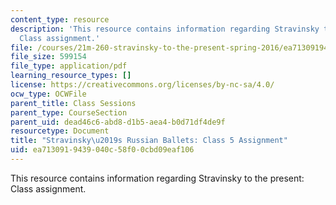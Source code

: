 ```yaml
---
content_type: resource
description: 'This resource contains information regarding Stravinsky to the present:
  Class assignment.'
file: /courses/21m-260-stravinsky-to-the-present-spring-2016/ea7130919439040c58f00cbd09eaf106_MIT21M_260S16_assn05.pdf
file_size: 599154
file_type: application/pdf
learning_resource_types: []
license: https://creativecommons.org/licenses/by-nc-sa/4.0/
ocw_type: OCWFile
parent_title: Class Sessions
parent_type: CourseSection
parent_uid: dead46c6-abd8-d1b5-aea4-b0d71df4de9f
resourcetype: Document
title: "Stravinsky\u2019s Russian Ballets: Class 5 Assignment"
uid: ea713091-9439-040c-58f0-0cbd09eaf106
---
```

This resource contains information regarding Stravinsky to the present: Class assignment.